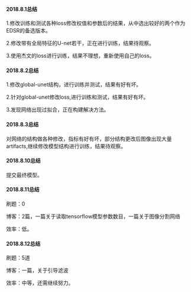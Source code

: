 #### 2018.8.1总结
1.修改训练和测试各种loss修改权值和参数后的结果，从中选出较好的两个作为EDSR的备选版本。

2.修改带有全局特征的U-net若干，正在进行训练，结果待观察。

3.使用杰文的loss进行训练，结果不理想，重新使用自己的loss。

#### 2018.8.2总结
1.修改global-unet结构，进行训练并测试，结果有好有坏。

2.针对global-unet修改loss,进行训练和测试，结果有好有坏。

3.发现网络出现过拟合，正在构建解决方法。

#### 2018.8.3总结
对网络的结构做各种修改，指标有好有坏，部分结构更改后图像出现大量artifacts,继续修改模型结构进行训练，结果待观察。

#### 2018.8.10总结
提交最终模型。

#### 2018.8.11总结
刷题：0

博客：2篇，一篇关于读取tensorflow模型参数数目，一篇关于图像分割网络

效率：低。

#### 2018.8.12总结
刷题：5道

博客：一篇，关于引导滤波

效率：中等，还需继续努力。

